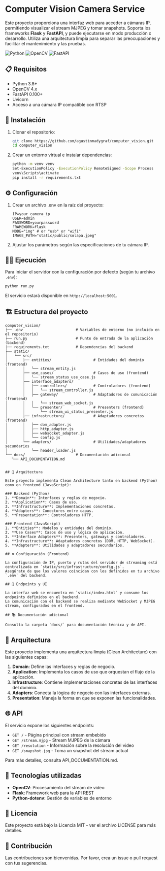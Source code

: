 # Computer Vision Camera Service

Este proyecto proporciona una interfaz web para acceder a cámaras IP, permitiendo visualizar el stream MJPEG y tomar snapshots. Soporta los frameworks **Flask** y **FastAPI**, y puede ejecutarse en modo producción o desarrollo. Utiliza una arquitectura limpia para separar las preocupaciones y facilitar el mantenimiento y las pruebas.

![Python](https://img.shields.io/badge/Python-3.8+-blue.svg)
![OpenCV](https://img.shields.io/badge/OpenCV-4.x-green.svg)
![FastAPI](https://img.shields.io/badge/FastAPI-0.100+-brightgreen.svg)

## 📋 Requisitos

- Python 3.8+
- OpenCV 4.x
- FastAPI 0.100+
- Uvicorn
- Acceso a una cámara IP compatible con RTSP

## 🚀 Instalación

1. Clonar el repositorio:
   ```bash
   git clone https://github.com/agustinmadygraf/computer_vision.git
   cd computer_vision
   ```

2. Crear un entorno virtual e instalar dependencias:
   ```bash
   python -m venv venv
   Set-ExecutionPolicy -ExecutionPolicy RemoteSigned -Scope Process
   venv\Scripts\activate
   pip install -r requirements.txt
   ```

## ⚙️ Configuración

1. Crear un archivo .env en la raíz del proyecto:
   ```
   IP=your_camera_ip
   USER=admin
   PASSWORD=yourpassword
   FRAMEWORK=flask
   MODE="img" # or "usb" or "wifi"
   IMAGE_PATH="static/public/solapa.jpeg"
   ```

2. Ajustar los parámetros según las especificaciones de tu cámara IP.

## 🏃‍♂️ Ejecución


Para iniciar el servidor con la configuración por defecto (según tu archivo `.env`):
```bash
python run.py
```


El servicio estará disponible en `http://localhost:5001`.

## 🏗️ Estructura del proyecto

```
computer_vision/
├── .env                        # Variables de entorno (no incluido en el repositorio)
├── run.py                      # Punto de entrada de la aplicación (backend)
├── requirements.txt            # Dependencias del backend
├── static/
│   └── src/
│       ├── entities/                   # Entidades del dominio (frontend)
│       │   └── stream_entity.js
│       ├── use_cases/                  # Casos de uso (frontend)
│       │   └── stream_status_use_case.js
│       ├── interface_adapters/
│       │   ├── controllers/            # Controladores (frontend)
│       │   │   └── stream_controller.js
│       │   ├── gateway/                # Adaptadores de comunicación (frontend)
│       │   │   └── stream_web_socket.js
│       │   └── presenter/              # Presenters (frontend)
│       │       └── stream_ui_status_presenter.js
│       ├── infrastructure/             # Adaptadores concretos (frontend)
│       │   ├── dom_adapter.js
│       │   ├── http_adapter.js
│       │   ├── websocket_adapter.js
│       │   └── config.js
│       └── adapters/                   # Utilidades/adaptadores secundarios
│           └── header_loader.js
└── docs/                       # Documentación adicional
   └── API_DOCUMENTATION.md


## 🧩 Arquitectura

Este proyecto implementa Clean Architecture tanto en backend (Python) como en frontend (JavaScript):

### Backend (Python)
1. **Domain**: Interfaces y reglas de negocio.
2. **Application**: Casos de uso.
3. **Infrastructure**: Implementaciones concretas.
4. **Adapters**: Conectores entre capas.
5. **Presentation**: Controladores HTTP.

### Frontend (JavaScript)
1. **Entities**: Modelos y entidades del dominio.
2. **Use Cases**: Casos de uso y lógica de aplicación.
3. **Interface Adapters**: Presenters, gateways y controladores.
4. **Infrastructure**: Adaptadores concretos (DOM, HTTP, WebSocket).
5. **Adapters**: Utilidades y adaptadores secundarios.

## ⚙️ Configuración (Frontend)

La configuración de IP, puerto y rutas del servidor de streaming está centralizada en `static/src/infrastructure/config.js`.  
Asegúrate de que los valores coincidan con los definidos en tu archivo `.env` del backend.

## 🚀 Endpoints y UI

La interfaz web se encuentra en `static/index.html` y consume los endpoints definidos en el backend.  
La comunicación con el backend se realiza mediante WebSocket y MJPEG stream, configurados en el frontend.

## 📚 Documentación adicional

Consulta la carpeta `docs/` para documentación técnica y de API.
```

## 🧩 Arquitectura

Este proyecto implementa una arquitectura limpia (Clean Architecture) con las siguientes capas:

1. **Domain**: Define las interfaces y reglas de negocio.
2. **Application**: Implementa los casos de uso que orquestan el flujo de la aplicación.
3. **Infrastructure**: Contiene implementaciones concretas de las interfaces del dominio.
4. **Adapters**: Conecta la lógica de negocio con las interfaces externas.
5. **Presentation**: Maneja la forma en que se exponen las funcionalidades.

## 🌐 API

El servicio expone los siguientes endpoints:

- `GET /` - Página principal con stream embebido
- `GET /stream.mjpg` - Stream MJPEG de la cámara
- `GET /resolution` - Información sobre la resolución del video
- `GET /snapshot.jpg` - Toma un snapshot del stream actual

Para más detalles, consulta API_DOCUMENTATION.md.

## 🔧 Tecnologías utilizadas

- **OpenCV**: Procesamiento del stream de video
- **Flask**: Framework web para la API REST
- **Python-dotenv**: Gestión de variables de entorno

## 📝 Licencia

Este proyecto está bajo la Licencia MIT - ver el archivo LICENSE para más detalles.

## 🤝 Contribución

Las contribuciones son bienvenidas. Por favor, crea un issue o pull request con tus sugerencias.